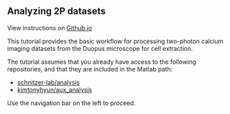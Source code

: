 ## Analyzing 2P datasets

View instructions on [Github.io](http://kimtonyhyun.github.io/aux_analysis/)

This tutorial provides the basic workflow for processing two-photon calcium imaging datasets from the Duopus microscope for cell extraction.

The tutorial assumes that you already have access to the following repositories, and that they are included in the Matlab path:

- [schnitzer-lab/analysis](https://github.com/schnitzer-lab/analysis)
- [kimtonyhyun/aux_analysis](https://github.com/kimtonyhyun/aux_analysis)

Use the navigation bar on the left to proceed.
